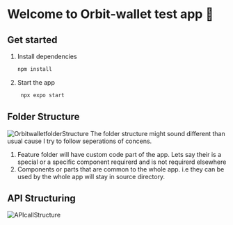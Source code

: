 # Welcome to Orbit-wallet test app 👋
## Get started

1. Install dependencies

   ```bash
   npm install
   ```

2. Start the app

   ```bash
    npx expo start
   ```


## Folder Structure
![OrbitwalletfolderStructure](https://github.com/user-attachments/assets/69864a8b-b38d-49b2-9a92-f6bcb250ff29)
The folder structure might sound different than usual cause I try to follow seperations of concens. 
1. Feature folder will have custom code part of the app. Lets say their is a special or a specific component requirerd and is not requirerd elsewhere
2. Components or parts that are common to the whole app. i.e they can be used by the whole app will stay in source directory.


## API Structuring 
![APIcallStructure](https://github.com/user-attachments/assets/39093554-43a5-4dc5-b548-f3095547e779)



